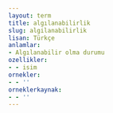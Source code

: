 ```yaml
---
layout: term
title: algılanabilirlik
slug: algilanabilirlik
lisan: Türkçe
anlamlar:
- Algılanabilir olma durumu
ozellikler:
- - isim
ornekler:
- - ''
orneklerkaynak:
- - ''
---
```

